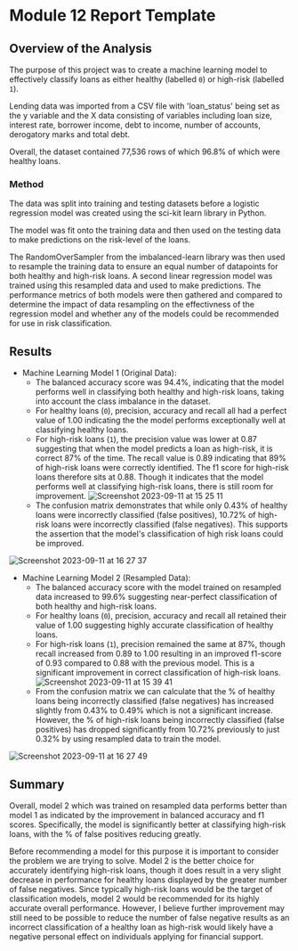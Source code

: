 # Module 12 Report Template

## Overview of the Analysis

The purpose of this project was to create a machine learning model to effectively classify loans as either healthy (labelled `0`) or high-risk (labelled `1`).

Lending data was imported from a CSV file with 'loan_status' being set as the y variable and the X data consisting of variables including loan size, interest rate, borrower income, debt to income, number of accounts, derogatory marks and total debt.

Overall, the dataset contained 77,536 rows of which 96.8% of which were healthy loans.

### Method

The data was split into training and testing datasets before a logistic regression model was created using the sci-kit learn library in Python.

The model was fit onto the training data and then used on the testing data to make predictions on the risk-level of the loans.

The RandomOverSampler from the imbalanced-learn library was then used to resample the training data to ensure an equal number of datapoints for both healthy and high-risk loans. A second linear regression model was trained using this resampled data and used to make predictions. The performance metrics of both models were then gathered and compared to determine the impact of data resampling on the effectivness of the regression model and whether any of the models could be recommended for use in risk classification.

## Results

* Machine Learning Model 1 (Original Data):
  * The balanced accuracy score was 94.4%, indicating that the model performs well in classifying both healthy and high-risk loans, taking into account the class imbalance in the dataset.
  * For healthy loans (`0`), precision, accuracy and recall all had a perfect value of 1.00 indicating the the model performs exceptionally well at classifying healthy loans.
  * For high-risk loans (`1`), the precision value was lower at 0.87 suggesting that when the model predicts a loan as high-risk, it is correct 87% of the time. The recall value is 0.89 indicating that 89% of high-risk loans were correctly identified. The f1 score for high-risk loans therefore sits at 0.88. Though it indicates that the model performs well at classifying high-risk loans, there is still room for improvement.
![Screenshot 2023-09-11 at 15 25 11](https://github.com/ashejaz/credit-risk-classification/assets/127614970/c8fc04d2-3d25-4fcf-b682-650ff25fbc2e)
  * The confusion matrix demonstrates that while only 0.43% of healthy loans were incorrectly classified (false positives), 10.72% of high-risk loans were incorrectly classified (false negatives). This supports the assertion that the model's classification of high risk loans could be improved.

![Screenshot 2023-09-11 at 16 27 37](https://github.com/ashejaz/credit-risk-classification/assets/127614970/3fce0879-55e8-41bd-8dbb-fa3c5d78ba76)
 
    

* Machine Learning Model 2 (Resampled Data):
  * The balanced accuracy score with the model trained on resampled data increased to 99.6% suggesting near-perfect classification of both healthy and high-risk loans.
  * For healthy loans (`0`), precision, accuracy and recall all retained their value of 1.00 suggesting highly accurate classification of healthy loans.
  * For high-risk loans (`1`), precision remained the same at 87%, though recall increased from 0.89 to 1.00 resulting in an improved f1-score of 0.93 compared to 0.88 with the previous model. This is a significant improvement in correct classification of high-risk loans.
![Screenshot 2023-09-11 at 15 39 41](https://github.com/ashejaz/credit-risk-classification/assets/127614970/d59bacf3-eb7f-430e-868f-f2f7a0d354a0)
  * From the confusion matrix we can calculate that the % of healthy loans being incorrectly classified (false negatives) has increased slightly from 0.43% to 0.49% which is not a significant increase. However, the % of high-risk loans being incorrectly classified (false positives) has dropped significantly from 10.72% previously to just 0.32% by using resampled data to train the model.

![Screenshot 2023-09-11 at 16 27 49](https://github.com/ashejaz/credit-risk-classification/assets/127614970/aad08bdf-0dfb-44ac-9bac-669531dc71f5)



## Summary

Overall, model 2 which was trained on resampled data performs better than model 1 as indicated by the improvement in balanced accuracy and f1 scores. Specifically, the model is significantly better at classifying high-risk loans, with the % of false positives reducing greatly.

Before recommending a model for this purpose it is important to consider the problem we are trying to solve. Model 2 is the better choice for accurately identifying high-risk loans, though it does result in a very slight decrease in performance for healthy loans displayed by the greater number of false negatives. Since typically high-risk loans would be the target of classification models, model 2 would be recommended for its highly accurate overall performance. However, I believe further improvement may still need to be possible to reduce the number of false negative results as an incorrect classification of a healthy loan as high-risk would likely have a negative personal effect on individuals applying for financial support.
